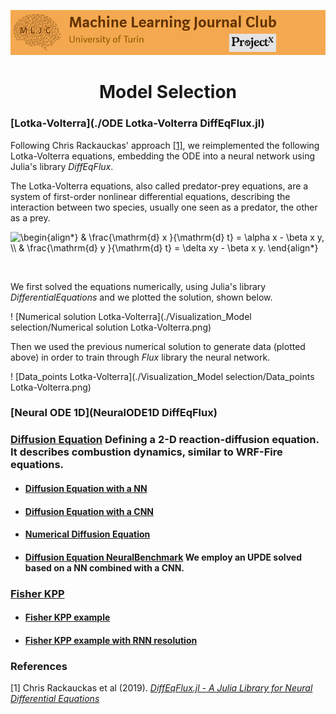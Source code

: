 ![Logo](/Support_Materials/Assets/Logo_MLJC.png)
<h1 align="center">
  Model Selection
</h1>


### [Lotka-Volterra](./ODE Lotka-Volterra DiffEqFlux.jl)

Following Chris Rackauckas' approach [[1]](#1), we reimplemented the following Lotka-Volterra equations, embedding the ODE into a neural network using Julia's library *DiffEqFlux*.

The Lotka-Volterra equations, also called predator-prey equations, are a system of first-order nonlinear differential equations, describing the interaction between two species, usually one seen as a predator, the other as a prey.  

<img src="https://latex.codecogs.com/svg.latex?\begin{align*}&space;&&space;\frac{\mathrm{d}&space;x&space;}{\mathrm{d}&space;t}&space;=&space;\alpha&space;x&space;-&space;\beta&space;x&space;y,&space;\\&space;&&space;\frac{\mathrm{d}&space;y&space;}{\mathrm{d}&space;t}&space;=&space;\delta&space;xy&space;-&space;\beta&space;x&space;y.&space;\end{align*}" title="\begin{align*} & \frac{\mathrm{d} x }{\mathrm{d} t} = \alpha x - \beta x y, \\ & \frac{\mathrm{d} y }{\mathrm{d} t} = \delta xy - \beta x y. \end{align*}" />

&nbsp;

We first solved the equations numerically, using Julia's library *DifferentialEquations* and we plotted the solution, shown below.

! [Numerical solution Lotka-Volterra](./Visualization_Model selection/Numerical solution Lotka-Volterra.png)

Then we used the previous numerical solution to generate data (plotted above) in order to train through *Flux* library the neural network.

 ! [Data_points Lotka-Volterra](./Visualization_Model selection/Data_points Lotka-Volterra.png)

 ### [Neural ODE 1D](NeuralODE1D DiffEqFlux)

 ### [Diffusion Equation]() Defining a 2-D reaction-diffusion equation. It describes combustion dynamics, similar to WRF-Fire equations.

 + #### [Diffusion Equation with a NN]()
 + #### [Diffusion Equation with a CNN]()
 + #### [Numerical Diffusion Equation]()
 + #### [Diffusion Equation NeuralBenchmark]() We employ an UPDE solved based on a NN combined with a CNN.

 ### [Fisher KPP]()
 + #### [Fisher KPP example]()
 + #### [Fisher KPP example with RNN resolution]()



###  References
<a id="1">[1]</a>
Chris Rackauckas et al (2019).
[_DiffEqFlux.jl - A Julia Library for Neural Differential Equations_](https://arxiv.org/abs/1902.02376)
